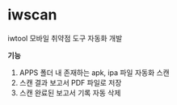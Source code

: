 # iwscan
iwtool 모바일 취약점 도구 자동화 개발

**기능**
1. APPS 폴더 내 존재하는 apk, ipa 파일 자동화 스캔
2. 스캔 결과 보고서 PDF 파일로 저장
3. 스캔 완료된 보고서 기록 자동 삭제
